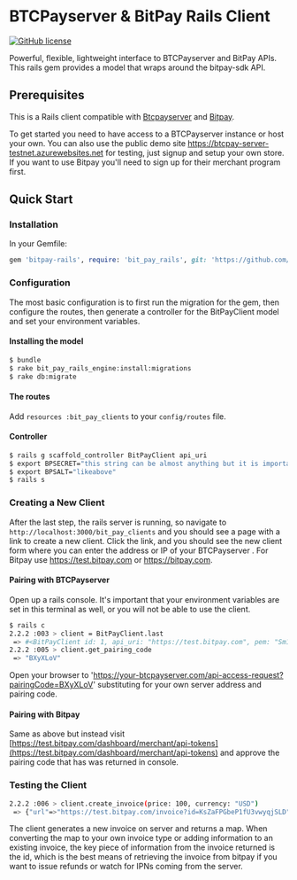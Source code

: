 # BTCPayserver & BitPay Rails Client

[![GitHub license](https://img.shields.io/badge/license-MIT-blue.svg?style=flat-square)](https://raw.githubusercontent.com/bitpay/bitpay-rails/master/LICENSE)

Powerful, flexible, lightweight interface to BTCPayserver and BitPay APIs.
This rails gem provides a model that wraps around the bitpay-sdk API.

## Prerequisites

This is a Rails client compatible with [Btcpayserver](https://github.com/btcpayserver/btcpayserver) and [Bitpay](https://bitpay.com/start).


To get started you need to have access to a BTCPayserver instance or host your own. You can also use the public demo site  https://btcpay-server-testnet.azurewebsites.net for testing, just signup and setup your own store.  If you want to use Bitpay you'll need to sign up for their merchant program first.

## Quick Start
### Installation

In your Gemfile:

```ruby
gem 'bitpay-rails', require: 'bit_pay_rails', git: 'https://github.com/btcpayserver/bitpay-rails'
```

### Configuration

The most basic configuration is to first run the migration for the gem, then configure the routes, then generate a controller for the BitPayClient model and set your environment variables.

#### Installing the model

```bash
$ bundle
$ rake bit_pay_rails_engine:install:migrations  
$ rake db:migrate
```

#### The routes

Add `resources :bit_pay_clients` to your `config/routes` file.

#### Controller
```bash
$ rails g scaffold_controller BitPayClient api_uri
$ export BPSECRET="this string can be almost anything but it is important that it is known"
$ export BPSALT="likeabove"
$ rails s
```

### Creating a New Client

After the last step, the rails server is running, so navigate to `http://localhost:3000/bit_pay_clients` and you should see a page with a link to create a new client. Click the link, and you should see the new client form where you can enter the address or IP of your BTCPayserver . For Bitpay use https://test.bitpay.com or https://bitpay.com. 

#### Pairing with BTCPayserver

Open up a rails console. It's important that your environment variables are set in this terminal as well, or you will not be able to use the client.

```bash
$ rails c
2.2.2 :003 > client = BitPayClient.last
 => #<BitPayClient id: 1, api_uri: "https://test.bitpay.com", pem: "Sm1KQ2hhRnVYb3NET0JzOVQwT1RsUFpoRTB2YS9LWERsQ1NJV2...", facade: "merchant", created_at: "2015-04-27 17:33:52", updated_at: "2015-04-27 17:33:52"> 
2.2.2 :005 > client.get_pairing_code 
 => "BXyXLoV" 
```

Open your browser to 'https://your-btcpayserver.com/api-access-request?pairingCode=BXyXLoV' substituting for your own server address and pairing code.

#### Pairing with Bitpay
Same as above but instead visit [https://test.bitpay.com/dashboard/merchant/api-tokens](https://test.bitpay.com/dashboard/merchant/api-tokens) and approve the pairing code that has was returned in console.

### Testing the Client
```bash
2.2.2 :006 > client.create_invoice(price: 100, currency: "USD")
 => {"url"=>"https://test.bitpay.com/invoice?id=KsZaFPGbeP1fU3vwyqjSLD", "status"=>"new", "btcPrice"=>"0.450593", "btcDue"=>"0.450593", "price"=>100, "currency"=>"USD", "exRates"=>{"USD"=>221.93}, "invoiceTime"=>1430156419974, "expirationTime"=>1430157319974, "currentTime"=>1430156420024, "guid"=>"8044be4f-5e33-4f2a-92a7-e852f171eb3a", "id"=>"KsZaFPGbeP1fU3vwyqjSLD", "btcPaid"=>"0.000000", "rate"=>221.93, "exceptionStatus"=>false, "transactions"=>[], "flags"=>{"refundable"=>false}, "paymentUrls"=>{"BIP21"=>"bitcoin:mpjEFaaGsz6CFckdVmYquyhBFgRp2DK8hs?amount=0.450593", "BIP72"=>"bitcoin:mpjEFaaGsz6CFckdVmYquyhBFgRp2DK8hs?amount=0.450593&r=https://test.bitpay.com/i/KsZaFPGbeP1fU3vwyqjSLD", "BIP72b"=>"bitcoin:?r=https://test.bitpay.com/i/KsZaFPGbeP1fU3vwyqjSLD", "BIP73"=>"https://test.bitpay.com/i/KsZaFPGbeP1fU3vwyqjSLD"}, "token"=>"5qP6MeqxQmMfwRKdrEzH6jLLGnDW2fShxJZae7swPicQ6psa1YGqiruRKFfWKETc6E", "buyer"=>{}} 
```

The client generates a new invoice on server and returns a map. When converting the map to your own invoice type or adding information to an existing invoice, the key piece of information from the invoice returned is the id, which is the best means of retrieving the invoice from bitpay if you want to issue refunds or watch for IPNs coming from the server. 
